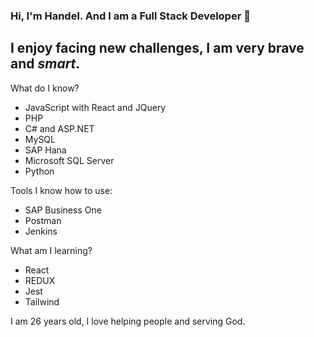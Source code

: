### Hi, I'm Handel. And I am a Full Stack Developer 👋
## I enjoy facing new challenges, I am very **brave** and  ***smart***.

What do I know?

- JavaScript with React and JQuery
- PHP
- C# and ASP.NET
- MySQL
- SAP Hana
- Microsoft SQL Server
- Python

Tools I know how to use:

- SAP Business One
- Postman
- Jenkins

What am I learning?
- React
- REDUX
- Jest
- Tailwind


I am 26 years old, I love helping people and serving God.
